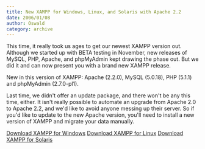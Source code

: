 ```yaml
---
title: New XAMPP for Windows, Linux, and Solaris with Apache 2.2
date: 2006/01/08
author: Oswald
category: archive
---
```


This time, it really took us ages to get our newest XAMPP version out.  Although we started up with BETA testing in November, new releases of MySQL, PHP, Apache, and phpMyAdmin kept drawing the phase out. But we did it and can now present you with a brand new XAMPP release.

New in this version of XAMPP: Apache (2.2.0), MySQL (5.0.18), PHP (5.1.1) and phpMyAdmin (2.7.0-pl1).

Last time, we didn't offer an update package, and there won't be any this time, either. It isn't really possible to automate an upgrade from Apache 2.0 to Apache 2.2, and we'd like to avoid anyone messing up their server. So if you'd like to update to the new Apache version, you'll need to install a new version of XAMPP and migrate your data manually.

[Download XAMPP for Windows](http://www.apachefriends.org/en/xampp-windows.html)
[Download XAMPP for Linux](http://www.apachefriends.org/en/xampp-linux.html)
[Download XAMPP for Solaris](http://www.apachefriends.org/en/xampp-solaris.html)

